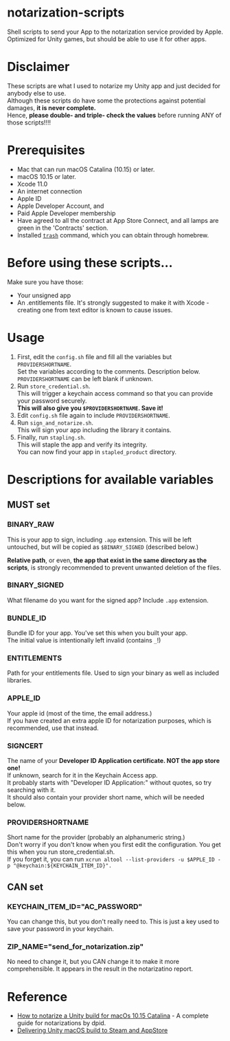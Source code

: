 # notarization-scripts
Shell scripts to send your App to the notarization service provided by Apple.  
Optimized for Unity games, but should be able to use it for other apps.

# Disclaimer

These scripts are what I used to notarize my Unity app and just decided for anybody else to use.  
Although these scripts do have some the protections against potential damages, **it is never complete.**  
Hence, **please double- and triple- check the values** before running ANY of those scripts!!!!

# Prerequisites

* Mac that can run macOS Catalina (10.15) or later.
* macOS 10.15 or later.
* Xcode 11.0
* An internet connection
* Apple ID
* Apple Developer Account, and
* Paid Apple Developer membership
* Have agreed to all the contract at App Store Connect, and all lamps are green in the 'Contracts' section.
* Installed [`trash`](https://hasseg.org/trash/) command, which you can obtain through homebrew.

# Before using these scripts...

Make sure you have those:
* Your unsigned app
* An .entitlements file. It's strongly suggested to make it with Xcode - creating one from text editor is known to cause issues.

# Usage

1. First, edit the `config.sh` file and fill all the variables but `PROVIDERSHORTNAME`.  
  Set the variables according to the comments. Description below.  
  `PROVIDERSHORTNAME` can be left blank if unknown.  
1. Run `store_credential.sh`.  
  This will trigger a keychain access command so that you can provide your password securely.  
  **This will also give you `$PROVIDERSHORTNAME`. Save it!**
1. Edit `config.sh` file again to include `PROVIDERSHORTNAME`.
1. Run `sign_and_notarize.sh`.  
  This will sign your app including the library it contains.
1. Finally, run `stapling.sh`.  
  This will staple the app and verify its integrity.  
  You can now find your app in `stapled_product` directory.

# Descriptions for available variables

## MUST set

### BINARY_RAW

This is your app to sign, including `.app` extension. This will be left untouched, but will be copied as `$BINARY_SIGNED` (described below.)

**Relative path**, or even, **the app that exist in the same directory as the scripts**, is strongly recommended to prevent unwanted deletion of the files.

### BINARY_SIGNED

What filename do you want for the signed app? Include `.app` extension.

### BUNDLE_ID
Bundle ID for your app. You've set this when you built your app.  
The initial value is intentionally left invalid (contains `_`!)

### ENTITLEMENTS
Path for your entitlements file. Used to sign your binary as well as included libraries.

### APPLE_ID
Your apple id (most of the time, the email address.)  
If you have created an extra apple ID for notarization purposes, which is recommended, use that instead.

### SIGNCERT
The name of your **Developer ID Application certificate. NOT the app store one!**  
If unknown, search for it in the Keychain Access app.  
It probably starts with "Developer ID Application:" without quotes, so try searching with it.  
It should also contain your provider short name, which will be needed below.

### PROVIDERSHORTNAME
Short name for the provider (probably an alphanumeric string.)  
Don't worry if you don't know when you first edit the configuration. You get this when you run store_credential.sh.   
If you forget it, you can run `xcrun altool --list-providers -u $APPLE_ID -p "@keychain:${KEYCHAIN_ITEM_ID}".`

## CAN set
### KEYCHAIN_ITEM_ID="AC_PASSWORD"
You can change this, but you don't really need to. This is just a key used to save your password in your keychain.  

### ZIP_NAME="send_for_notarization.zip"
No need to change it, but you CAN change it to make it more comprehensible. It appears in the result in the notarizatino report.

# Reference

* [How to notarize a Unity build for macOs 10.15 Catalina](https://gist.github.com/dpid/270bdb6c1011fe07211edf431b2d0fe4) - A complete guide for notarizations by dpid.
* [Delivering Unity macOS build to Steam and AppStore](https://yemi.me/2020/02/17/en/submit-unity-macos-build-to-steam-appstore/)

